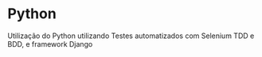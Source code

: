 # Python
 Utilização do Python utilizando Testes automatizados com Selenium TDD e BDD, e framework Django
